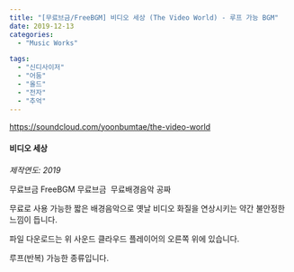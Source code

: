 ```yaml
---
title: "[무료브금/FreeBGM] 비디오 세상 (The Video World) - 루프 가능 BGM"
date: 2019-12-13
categories: 
  - "Music Works"

tags: 
  - "신디사이저"
  - "어둠"
  - "올드"
  - "전자"
  - "추억"
---
```


https://soundcloud.com/yoonbumtae/the-video-world

#### **비디오 세상**

_제작연도: 2019_

무료브금 FreeBGM 무료브금  무료배경음악 공짜

무료로 사용 가능한 짧은 배경음악으로 옛날 비디오 화질을 연상시키는 약간 불안정한 느낌이 듭니다.

파일 다운로드는 위 사운드 클라우드 플레이어의 오른쪽 위에 있습니다.

루프(반복) 가능한 종류입니다.
